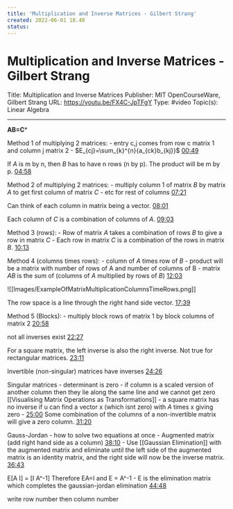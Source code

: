 ```yaml
---
title: 'Multiplication and Inverse Matrices - Gilbert Strang'
created: 2022-06-01 18.48
status:
---
```

# Multiplication and Inverse Matrices - Gilbert Strang
Title: Multiplication and Inverse Matrices 
Publisher: MIT OpenCourseWare, Gilbert Strang
URL: https://youtu.be/FX4C-JpTFgY
Type: #video
Topic(s): Linear Algebra

---

**AB=C***

Method 1 of multiplying 2 matrices:
	- entry c,j comes from row c matrix 1 and column j matrix 2
	- $E_{cj}=\sum_{k}^{n}{a_{ck}b_{kj}}$
[00:49](https://youtu.be/FX4C-JpTFgY#t=49.533296011444094)

If $A$ is m by n, then $B$ has to have n rows (n by p). The product will be m by p.
[04:58](https://youtu.be/FX4C-JpTFgY#t=298.2851470305176)

Method 2 of multiplying 2 matrices:
	- multiply column 1 of matrix $B$ by matrix $A$ to get first column of matrix $C$
	- etc for rest of columns
[07:21](https://youtu.be/FX4C-JpTFgY#t=441.54285789891054)

Can think of each column in matrix being a vector.
[08:01](https://youtu.be/FX4C-JpTFgY#t=481.6393570190735)

Each column of $C$ is a combination of columns of $A$.
[09:03](https://youtu.be/FX4C-JpTFgY#t=543.3233140572205)

Method 3 (rows):
	- Row of matrix $A$ takes a combination of rows $B$ to give a row in matrix $C$
	- Each row in matrix $C$ is a combination of the rows in matrix $B$.
[10:13](https://youtu.be/FX4C-JpTFgY#t=613.3185611354218)

Method 4 (columns times rows):
	- column of $A$ times row of $B$
		- product will be a matrix with number of rows of A and number of columns of B
	- matrix $AB$ is the sum of (columns of $A$ multiplied by rows of $B$)
[12:03](https://youtu.be/FX4C-JpTFgY#t=723.1203559809265)





![[Images/ExampleOfMatrixMultiplicationColumnsTimeRows.png]]

The row space is a line through the right hand side vector.
[17:39](https://youtu.be/FX4C-JpTFgY#t=1059.946439011444)

Method 5 (Blocks):
	- multiply block rows of matrix 1 by block columns of matrix 2
[20:58](https://youtu.be/FX4C-JpTFgY#t=1258.6932900171662)

not all inverses exist
[22:27](https://youtu.be/FX4C-JpTFgY#t=1347.5216920839234)

For a square matrix, the left inverse is also the right inverse. Not true for rectangular matrices.
[23:11](https://youtu.be/FX4C-JpTFgY#t=1391.7477340629425)

Invertible (non-singular) matrices have inverses
[24:26](https://youtu.be/FX4C-JpTFgY#t=1466.3806549084472)

Singular matrices
	- determinant is zero
	- if  column is a scaled version of another column then they lie along the same line and we cannot get zero [[Visualising Matrix Operations as Transformations]]
	- a square matrix has no inverse if u can find a vector x (which isnt zero) with $A$ times x giving zero
	- 
[25:00](https://youtu.be/FX4C-JpTFgY#t=1500.3841508779296)
Some combination of the columns of a non-invertible matrix will give a zero column.
[31:20](https://youtu.be/FX4C-JpTFgY#t=1880.0119821201629)

Gauss-Jordan - how to solve two equations at once
	- Augmented matrix (add right hand side as a column)
		[38:10](https://youtu.be/FX4C-JpTFgY#t=2290.292621824524)
	- Use [[Gaussian Elimination]] with the augmented matrix and eliminate until the left side of the augmented matrix is an identity matrix, and the right side will now be the inverse matrix.
[36:43](https://youtu.be/FX4C-JpTFgY#t=2203.4769909790193)

E[A I] = [I A^-1]
Therefore EA=I and E = A^-1
	- E is the elimination matrix which completes the gaussian-jordan elimination
[44:48](https://youtu.be/FX4C-JpTFgY#t=2688.226354889374)




write row number then column number



